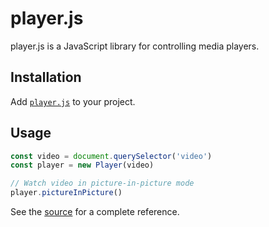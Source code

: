 # player.js

player.js is a JavaScript library for controlling media players.

## Installation

Add [`player.js`](scripts/player.js) to your project.

## Usage

``` javascript
const video = document.querySelector('video')
const player = new Player(video)

// Watch video in picture-in-picture mode
player.pictureInPicture()
```

See the [source](scripts/player.js) for a complete reference.
